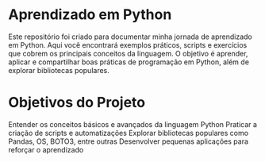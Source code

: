 # Aprendizado em Python
Este repositório foi criado para documentar minha jornada de aprendizado em Python. Aqui você encontrará exemplos práticos, scripts e exercícios que cobrem os principais conceitos da linguagem. O objetivo é aprender, aplicar e compartilhar boas práticas de programação em Python, além de explorar bibliotecas populares.

# Objetivos do Projeto
Entender os conceitos básicos e avançados da linguagem Python
Praticar a criação de scripts e automatizações
Explorar bibliotecas populares como Pandas, OS, BOTO3, entre outras
Desenvolver pequenas aplicações para reforçar o aprendizado
